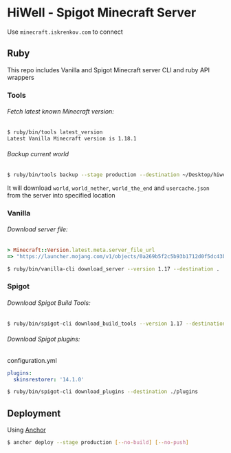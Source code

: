 # HiWell - Spigot Minecraft Server
Use `minecraft.iskrenkov.com` to connect

## Ruby
This repo includes Vanilla and Spigot Minecraft server CLI and ruby API wrappers

### Tools

###### Fetch latest known Minecraft version:
```sh
$ ruby/bin/tools latest_version
Latest Vanilla Minecraft version is 1.18.1
```

###### Backup current world
```sh
$ ruby/bin/tools backup --stage production --destination ~/Desktop/hiwell_backups
```
It will download `world`, `world_nether`, `world_the_end` and `usercache.json` from the server into specified location

### Vanilla
###### Download server file:
```ruby
> Minecraft::Version.latest.meta.server_file_url
=> "https://launcher.mojang.com/v1/objects/0a269b5f2c5b93b1712d0f5dc43b6182b9ab254e/server.jar"
```

```sh
$ ruby/bin/vanilla-cli download_server --version 1.17 --destination .
```

### Spigot

###### Download Spigot Build Tools:
```sh
$ ruby/bin/spigot-cli download_build_tools --version 1.17 --destination .
```

###### Download Spigot plugins:
configuration.yml

```yaml
plugins:
  skinsrestorer: '14.1.0'
```

```sh
$ ruby/bin/spigot-cli download_plugins --destination ./plugins
```

## Deployment
Using [Anchor](https://github.com/eiskrenkov/anchor)

```sh
$ anchor deploy --stage production [--no-build] [--no-push]
```
